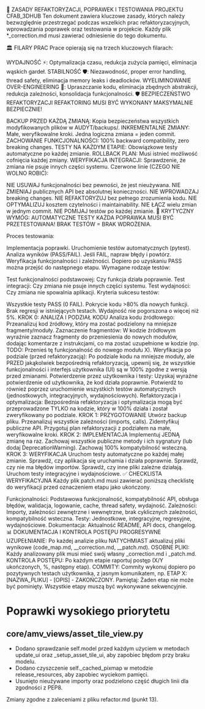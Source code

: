 📜 ZASADY REFAKTORYZACJI, POPRAWEK I TESTOWANIA PROJEKTU CFAB_3DHUB
Ten dokument zawiera kluczowe zasady, których należy bezwzględnie przestrzegać podczas wszelkich prac refaktoryzacyjnych, wprowadzania poprawek oraz testowania w projekcie. Każdy plik \*\_correction.md musi zawierać odniesienie do tego dokumentu.

🏛️ FILARY PRAC
Prace opierają się na trzech kluczowych filarach:

WYDAJNOŚĆ ⚡: Optymalizacja czasu, redukcja zużycia pamięci, eliminacja wąskich gardeł.
STABILNOŚĆ 🛡️: Niezawodność, proper error handling, thread safety, eliminacja memory leaks i deadlocków.
WYELIMINOWANIE OVER-ENGINEERING 🎯: Upraszczanie kodu, eliminacja zbędnych abstrakcji, redukcja zależności, konsolidacja funkcjonalności.
🛡️ BEZPIECZEŃSTWO REFAKTORYZACJI
REFAKTORING MUSI BYĆ WYKONANY MAKSYMALNIE BEZPIECZNIE!

BACKUP PRZED KAŻDĄ ZMIANĄ: Kopia bezpieczeństwa wszystkich modyfikowanych plików w AUDYT/backups/.
INKREMENTALNE ZMIANY: Małe, weryfikowalne kroki. Jedna logiczna zmiana = jeden commit.
ZACHOWANIE FUNKCJONALNOŚCI: 100% backward compatibility, zero breaking changes.
TESTY NA KAŻDYM ETAPIE: Obowiązkowe testy automatyczne po każdej zmianie.
ROLLBACK PLAN: Musi istnieć możliwość cofnięcia każdej zmiany.
WERYFIKACJA INTEGRACJI: Sprawdzenie, że zmiana nie psuje innych części systemu.
Czerwone linie (CZEGO NIE WOLNO ROBIĆ):

NIE USUWAJ funkcjonalności bez pewności, że jest nieużywana.
NIE ZMIENIAJ publicznych API bez absolutnej konieczności.
NIE WPROWADZAJ breaking changes.
NIE REFAKTORYZUJ bez pełnego zrozumienia kodu.
NIE OPTYMALIZUJ kosztem czytelności i maintainability.
NIE ŁĄCZ wielu zmian w jednym commit.
NIE POMIJAJ testów po każdej zmianie.
🧪 KRYTYCZNY WYMÓG: AUTOMATYCZNE TESTY
KAŻDA POPRAWKA MUSI BYĆ PRZETESTOWANA! BRAK TESTÓW = BRAK WDROŻENIA.

Proces testowania:

Implementacja poprawki.
Uruchomienie testów automatycznych (pytest).
Analiza wyników (PASS/FAIL). Jeśli FAIL, napraw błędy i powtórz.
Weryfikacja funkcjonalności i zależności.
Dopiero po uzyskaniu PASS można przejść do następnego etapu.
Wymagane rodzaje testów:

Test funkcjonalności podstawowej: Czy funkcja działa poprawnie.
Test integracji: Czy zmiana nie psuje innych części systemu.
Test wydajności: Czy zmiana nie spowalnia aplikacji.
Kryteria sukcesu testów:

Wszystkie testy PASS (0 FAIL).
Pokrycie kodu >80% dla nowych funkcji.
Brak regresji w istniejących testach.
Wydajność nie pogorszona o więcej niż 5%.
KROK 0: ANALIZA I PODZIAŁ KODU
Analiza kodu źródłowego: Przeanalizuj kod źródłowy, który ma zostać podzielony na mniejsze fragmenty/moduły.
Zaznaczenie fragmentów: W kodzie źródłowym wyraźnie zaznacz fragmenty do przeniesienia do nowych modułów, dodając komentarze z instrukcjami, co ma zostać uzupełnione w kodzie (np. TODO: Przenieś tę funkcjonalność do nowego modułu X).
Weryfikacja po podziale (przed refaktoryzacją): Po podziale kodu na mniejsze moduły, ale PRZED jakąkolwiek bezpośrednią refaktoryzacją, upewnij się, że wszystkie funkcjonalności i interfejs użytkownika (UI) są w 100% zgodne z wersją przed zmianami.
Potwierdzenie przez użytkownika i testy: Uzyskaj wyraźne potwierdzenie od użytkownika, że kod działa poprawnie. Potwierdź to również poprzez uruchomienie wszystkich testów automatycznych (jednostkowych, integracyjnych, wydajnościowych).
Refaktoryzacja i optymalizacja: Bezpośrednia refaktoryzacja i optymalizacja mogą być przeprowadzone TYLKO na kodzie, który w 100% działa i został zweryfikowany po podziale.
KROK 1: PRZYGOTOWANIE
Utwórz backup pliku.
Przeanalizuj wszystkie zależności (imports, calls).
Zidentyfikuj publiczne API.
Przygotuj plan refaktoryzacji z podziałem na małe, weryfikowalne kroki.
KROK 2: IMPLEMENTACJA
Implementuj JEDNĄ zmianę na raz.
Zachowaj wszystkie publiczne metody i ich sygnatury (lub dodaj DeprecationWarning).
Zachowaj 100% kompatybilność wsteczną.
KROK 3: WERYFIKACJA
Uruchom testy automatyczne po każdej małej zmianie.
Sprawdź, czy aplikacja się uruchamia i działa poprawnie.
Sprawdź, czy nie ma błędów importów.
Sprawdź, czy inne pliki zależne działają.
Uruchom testy integracyjne i wydajnościowe.
✅ CHECKLISTA WERYFIKACYJNA
Każdy plik patch.md musi zawierać poniższą checklistę do weryfikacji przed oznaczeniem etapu jako ukończony.

Funkcjonalności: Podstawowa funkcjonalność, kompatybilność API, obsługa błędów, walidacja, logowanie, cache, thread safety, wydajność.
Zależności: Importy, zależności zewnętrzne i wewnętrzne, brak cyklicznych zależności, kompatybilność wsteczna.
Testy: Jednostkowe, integracyjne, regresyjne, wydajnościowe.
Dokumentacja: Aktualność README, API docs, changelog.
📊 DOKUMENTACJA I KONTROLA POSTĘPU
PROGRESYWNE UZUPEŁNIANIE: Po każdej analizie pliku NATYCHMIAST aktualizuj pliki wynikowe (code_map.md, _\_correction.md, _\_patch.md).
OSOBNE PLIKI: Każdy analizowany plik musi mieć swój własny \_correction.md i \_patch.md.
KONTROLA POSTĘPU: Po każdym etapie raportuj postęp (X/Y ukończonych, %, następny etap).
COMMITY: Commity wykonuj dopiero po pozytywnych testach użytkownika, z jasnym komunikatem, np. ETAP X: [NAZWA_PLIKU] - [OPIS] - ZAKOŃCZONY.
Pamiętaj: Żaden etap nie może być pominięty. Wszystkie etapy muszą być wykonywane sekwencyjnie.

# Poprawki wysokiego priorytetu

## core/amv_views/asset_tile_view.py

- Dodano sprawdzanie self.model przed każdym użyciem w metodach update_ui oraz \_setup_asset_tile_ui, aby zapobiec błędom przy braku modelu.
- Dodano czyszczenie self.\_cached_pixmap w metodzie release_resources, aby zapobiec wyciekom pamięci.
- Usunięto nieużywane importy oraz podzielono część długich linii dla zgodności z PEP8.

Zmiany zgodne z zaleceniami z pliku refactor.md (punkt 13).
